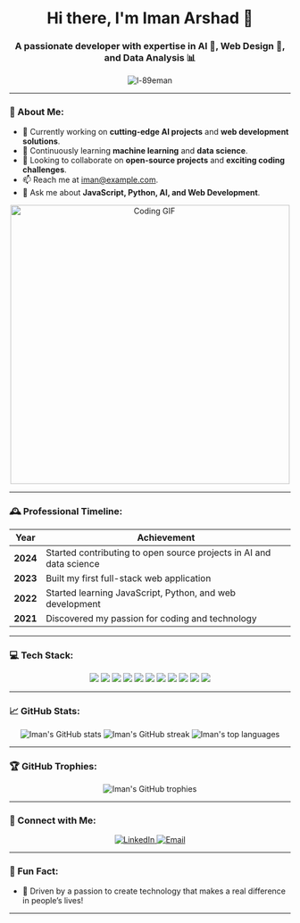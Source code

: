 <h1 align="center">Hi there, I'm Iman Arshad 👋</h1>
<h3 align="center">A passionate developer with expertise in AI 🤖, Web Design 🎨, and Data Analysis 📊</h3>

<p align="center">
  <img src="https://komarev.com/ghpvc/?username=l-89eman&label=Profile%20views&color=0e75b6&style=flat" alt="l-89eman" />
</p>

---

### 🚀 About Me:
- 🔭 Currently working on **cutting-edge AI projects** and **web development solutions**.
- 🌱 Continuously learning **machine learning** and **data science**.
- 👯 Looking to collaborate on **open-source projects** and **exciting coding challenges**.
- 📫 Reach me at [iman@example.com](mailto:iman@example.com).
- 💬 Ask me about **JavaScript, Python, AI, and Web Development**.

<div align="center">
  <img src="https://media.giphy.com/media/2IudUHdI075HL02Pkk/giphy.gif" alt="Coding GIF" width="500"/>
</div>

---

### 🕰️ Professional Timeline:
| Year       | Achievement                        |
|------------|------------------------------------|
| **2024**   | Started contributing to open source projects in AI and data science |
| **2023**   | Built my first full-stack web application |
| **2022**   | Started learning JavaScript, Python, and web development |
| **2021**   | Discovered my passion for coding and technology |

---

### 💻 Tech Stack:
<div align="center">
  <img src="https://img.shields.io/badge/-Python-3776AB?style=for-the-badge&logo=python&logoColor=white" />
  <img src="https://img.shields.io/badge/-Pandas-150458?style=for-the-badge&logo=pandas&logoColor=white" />
  <img src="https://img.shields.io/badge/-NumPy-013243?style=for-the-badge&logo=numpy&logoColor=white" />
  <img src="https://img.shields.io/badge/-HTML5-E34F26?style=for-the-badge&logo=html5&logoColor=white" />
  <img src="https://img.shields.io/badge/-CSS3-1572B6?style=for-the-badge&logo=css3&logoColor=white" />
  <img src="https://img.shields.io/badge/-JavaScript-F7DF1E?style=for-the-badge&logo=javascript&logoColor=black" />
  <img src="https://img.shields.io/badge/-Bootstrap-563D7C?style=for-the-badge&logo=bootstrap&logoColor=white" />
  <img src="https://img.shields.io/badge/-Tailwind%20CSS-06B6D4?style=for-the-badge&logo=tailwindcss&logoColor=white" />
  <img src="https://img.shields.io/badge/-Node.js-339933?style=for-the-badge&logo=node.js&logoColor=white" />
  <img src="https://img.shields.io/badge/-MongoDB-47A248?style=for-the-badge&logo=mongodb&logoColor=white" />
  <img src="https://img.shields.io/badge/-C++-00599C?style=for-the-badge&logo=cplusplus&logoColor=white" />
</div>

---

### 📈 GitHub Stats:
<div align="center">
  <img src="https://github-readme-stats.vercel.app/api?username=l-89eman&show_icons=true&theme=radical" alt="Iman's GitHub stats" />
  <img src="https://github-readme-streak-stats.herokuapp.com/?user=l-89eman&theme=radical" alt="Iman's GitHub streak" />
  <img src="https://github-readme-stats.vercel.app/api/top-langs/?username=l-89eman&layout=compact&theme=radical" alt="Iman's top languages" />
</div>

---

### 🏆 GitHub Trophies:
<div align="center">
  <img src="https://github-profile-trophy.vercel.app/?username=l-89eman&theme=radical&margin-w=15&margin-h=15&row=1&column=6" alt="Iman's GitHub trophies" />
</div>

---

### 🔗 Connect with Me:
<p align="center">
  <a href="https://linkedin.com/in/YourLinkedInProfile" target="_blank">
    <img src="https://img.shields.io/badge/LinkedIn-0077B5?style=for-the-badge&logo=linkedin&logoColor=white" alt="LinkedIn" />
  </a>
  <a href="mailto:iman@example.com">
    <img src="https://img.shields.io/badge/Email-D14836?style=for-the-badge&logo=gmail&logoColor=white" alt="Email" />
  </a>
  <!-- Add other social profiles if needed -->
</p>

---

### 🎉 Fun Fact:
- 🌟 Driven by a passion to create technology that makes a real difference in people’s lives!

---


